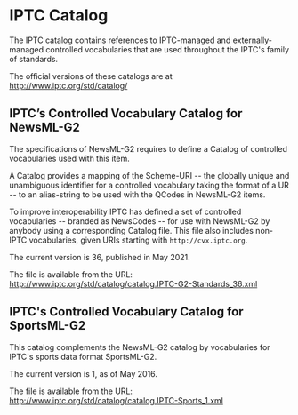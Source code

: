 # IPTC Catalog

The IPTC catalog contains references to IPTC-managed and externally-managed
controlled vocabularies that are used throughout the IPTC's family of standards.

The official versions of these catalogs are at http://www.iptc.org/std/catalog/

## IPTC’s Controlled Vocabulary Catalog for NewsML-G2

The specifications of NewsML-G2 requires to define a Catalog of controlled
vocabularies used with this item.

A Catalog provides a mapping of the Scheme-URI -- the globally unique and
unambiguous identifier for a controlled vocabulary taking the format of a UR
-- to an alias-string to be used with the QCodes in NewsML-G2 items.

To improve interoperability IPTC has defined a set of controlled vocabularies --
branded as NewsCodes -- for use with NewsML-G2 by anybody using a corresponding
Catalog file. This file also includes non-IPTC vocabularies, given URIs starting
with `http://cvx.iptc.org`.

The current version is 36, published in May 2021.

The file is available from the URL:
http://www.iptc.org/std/catalog/catalog.IPTC-G2-Standards_36.xml

## IPTC's Controlled Vocabulary Catalog for SportsML-G2

This catalog complements the NewsML-G2 catalog by vocabularies for IPTC's sports
data format SportsML-G2.

The current version is 1, as of May 2016.

The file is available from the URL:
http://www.iptc.org/std/catalog/catalog.IPTC-Sports_1.xml
